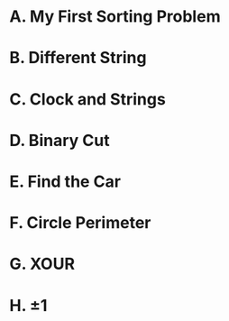 # A. My First Sorting Problem
# B. Different String
# C. Clock and Strings
# D. Binary Cut
# E. Find the Car
# F. Circle Perimeter
# G. XOUR
# H. ±1

